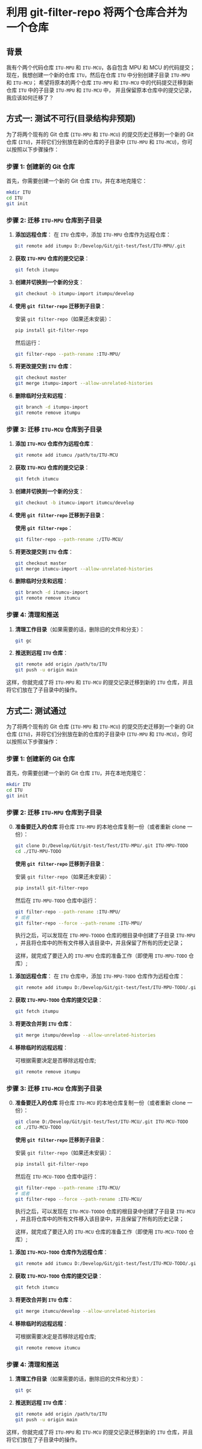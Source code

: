 # 利用 git-filter-repo 将两个仓库合并为一个仓库



## 背景

我有个两个代码仓库 `ITU-MPU` 和 `ITU-MCU`，各自包含 MPU 和 MCU 的代码提交； 现在，我想创建一个新的仓库 `ITU`，然后在仓库 `ITU` 中分别创建子目录 `ITU-MPU` 和 `ITU-MCU`； 希望将原本的两个仓库 `ITU-MPU` 和 `ITU-MCU` 中的代码提交迁移到新仓库 `ITU` 中的子目录 `ITU-MPU` 和 `ITU-MCU` 中， 并且保留原本仓库中的提交记录，我应该如何迁移了？



## 方式一: 测试不可行(目录结构非预期)

为了将两个现有的 Git 仓库 (`ITU-MPU` 和 `ITU-MCU`) 的提交历史迁移到一个新的 Git 仓库 (`ITU`)，并将它们分别放在新的仓库的子目录中 (`ITU-MPU` 和 `ITU-MCU`)，你可以按照以下步骤操作：

### 步骤 1: 创建新的 Git 仓库

首先，你需要创建一个新的 Git 仓库 `ITU`，并在本地克隆它：

```bash
mkdir ITU
cd ITU
git init
```

### 步骤 2: 迁移 `ITU-MPU` 仓库到子目录

1. **添加远程仓库**：
   在 `ITU` 仓库中，添加 `ITU-MPU` 仓库作为远程仓库：

   ```bash
   git remote add itumpu D:/Develop/Git/git-test/Test/ITU-MPU/.git
   ```

2. **获取 `ITU-MPU` 仓库的提交记录**：

   ```bash
   git fetch itumpu
   ```

3. **创建并切换到一个新的分支**：

   ```bash
   git checkout -b itumpu-import itumpu/develop
   ```

4. **使用 `git filter-repo` 迁移到子目录**：

   安装 `git filter-repo`（如果还未安装）：
   
   ```bash
   pip install git-filter-repo
   ```
   
   然后运行：

   ```bash
   git filter-repo --path-rename :ITU-MPU/
   ```
   
5. **将更改提交到 `ITU` 仓库**：

   ```bash
   git checkout master
   git merge itumpu-import --allow-unrelated-histories
   ```

6. **删除临时分支和远程**：

   ```bash
   git branch -d itumpu-import
   git remote remove itumpu
   ```

### 步骤 3: 迁移 `ITU-MCU` 仓库到子目录

1. **添加 `ITU-MCU` 仓库作为远程仓库**：

   ```bash
   git remote add itumcu /path/to/ITU-MCU
   ```

2. **获取 `ITU-MCU` 仓库的提交记录**：

   ```bash
   git fetch itumcu
   ```

3. **创建并切换到一个新的分支**：

   ```bash
   git checkout -b itumcu-import itumcu/develop
   ```

4. **使用 `git filter-repo` 迁移到子目录**：

   **使用 `git filter-repo`**：

   ```bash
   git filter-repo --path-rename :/ITU-MCU/
   ```

5. **将更改提交到 `ITU` 仓库**：

   ```bash
   git checkout master
   git merge itumcu-import --allow-unrelated-histories
   ```

6. **删除临时分支和远程**：

   ```bash
   git branch -d itumcu-import
   git remote remove itumcu
   ```

### 步骤 4: 清理和推送

1. **清理工作目录**（如果需要的话，删除旧的文件和分支）：

   ```bash
   git gc
   ```

2. **推送到远程 `ITU` 仓库**：

   ```bash
   git remote add origin /path/to/ITU
   git push -u origin main
   ```

这样，你就完成了将 `ITU-MPU` 和 `ITU-MCU` 的提交记录迁移到新的 `ITU` 仓库，并且将它们放在了子目录中的操作。



## 方式二: 测试通过

为了将两个现有的 Git 仓库 (`ITU-MPU` 和 `ITU-MCU`) 的提交历史迁移到一个新的 Git 仓库 (`ITU`)，并将它们分别放在新的仓库的子目录中 (`ITU-MPU` 和 `ITU-MCU`)，你可以按照以下步骤操作：

### 步骤 1: 创建新的 Git 仓库

首先，你需要创建一个新的 Git 仓库 `ITU`，并在本地克隆它：

```bash
mkdir ITU
cd ITU
git init
```

### 步骤 2: 迁移 `ITU-MPU` 仓库到子目录

0. **准备要迁入的仓库**
    将仓库 `ITU-MPU` 的本地仓库复制一份（或者重新 clone 一份）：

    ```bash
    git clone D:/Develop/Git/git-test/Test/ITU-MPU/.git ITU-MPU-TODO
    cd ./ITU-MPU-TODO
    ```

    **使用 `git filter-repo` 迁移到子目录**：

    安装 `git filter-repo`（如果还未安装）：

    ```bash
    pip install git-filter-repo
    ```

    然后在 `ITU-MPU-TODO` 仓库中运行：

    ```bash
    git filter-repo --path-rename :ITU-MPU/
    # 或者
    git filter-repo --force --path-rename :ITU-MPU/
    ```

    执行之后，可以发现在 `ITU-MPU-TOODO` 仓库的根目录中创建了子目录 `ITU-MPU` ，并且将仓库中的所有文件移入该目录中，并且保留了所有的历史记录；
    
    这样，就完成了要迁入的 `ITU-MPU` 仓库的准备工作（即使用 `ITU-MPU-TODO` 仓库）;
    
1. **添加远程仓库**：
   在 `ITU` 仓库中，添加 `ITU-MPU-TODO` 仓库作为远程仓库：

   ```bash
   git remote add itumpu D:/Develop/Git/git-test/Test/ITU-MPU-TODO/.git
   ```

2. **获取 `ITU-MPU-TODO` 仓库的提交记录**：

   ```bash
   git fetch itumpu
   ```

3. **将更改合并到 `ITU` 仓库**：

   ```bash
   git merge itumpu/develop --allow-unrelated-histories
   ```

4. **移除临时的远程远程**：

   可根据需要决定是否移除远程仓库;

   ```bash
   git remote remove itumpu
   ```

### 步骤 3: 迁移 `ITU-MCU` 仓库到子目录

0. **准备要迁入的仓库**
    将仓库 `ITU-MCU` 的本地仓库复制一份（或者重新 clone 一份）：

    ```bash
    git clone D:/Develop/Git/git-test/Test/ITU-MCU/.git ITU-MCU-TODO
    cd ./ITU-MCU-TODO
    ```

    **使用 `git filter-repo` 迁移到子目录**：

    安装 `git filter-repo`（如果还未安装）：

    ```bash
    pip install git-filter-repo
    ```

    然后在 `ITU-MCU-TODO` 仓库中运行：

    ```bash
    git filter-repo --path-rename :ITU-MCU/
    # 或者
    git filter-repo --force --path-rename :ITU-MCU/
    ```

    执行之后，可以发现在 `ITU-MCU-TOODO` 仓库的根目录中创建了子目录 `ITU-MCU` ，并且将仓库中的所有文件移入该目录中，并且保留了所有的历史记录；
    
    这样，就完成了要迁入的 `ITU-MCU` 仓库的准备工作（即使用 `ITU-MCU-TODO` 仓库）;
    
1. **添加 `ITU-MCU-TODO` 仓库作为远程仓库**：

   ```bash
   git remote add itumcu D:/Develop/Git/git-test/Test/ITU-MCU-TODO/.git
   ```

2. **获取 `ITU-MCU-TODO` 仓库的提交记录**：

   ```bash
   git fetch itumcu
   ```

3. **将更改合并到 `ITU` 仓库**：

   ```bash
   git merge itumcu/develop --allow-unrelated-histories
   ```

4. **移除临时的远程远程**：

   可根据需要决定是否移除远程仓库;

   ```bash
   git remote remove itumcu
   ```

### 步骤 4: 清理和推送

1. **清理工作目录**（如果需要的话，删除旧的文件和分支）：

   ```bash
   git gc
   ```

2. **推送到远程 `ITU` 仓库**：

   ```bash
   git remote add origin /path/to/ITU
   git push -u origin main
   ```

这样，你就完成了将 `ITU-MPU` 和 `ITU-MCU` 的提交记录迁移到新的 `ITU` 仓库，并且将它们放在了子目录中的操作。